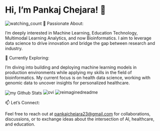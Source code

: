 # **Hi, I’m Pankaj Chejara! 👋**
<img src="https://komarev.com/ghpvc/?username=pankajchejara23&color=brightgreen" alt="watching_count" />
🚀 Passionate About:

I’m deeply interested in Machine Learning, Education Technology, Multimodal Learning Analytics, and now Bioinformatics. I aim to leverage data science to drive innovation and bridge the gap between research and industry.

🌱 Currently Exploring:

I’m diving into building and deploying machine learning models in production environments while applying my skills in the field of bioinformatics. My current focus is on health data science, working with genomic data to uncover insights for personalized healthcare.

<img align="center" src="https://github-readme-stats.vercel.app/api?username=pankajchejara23&include_all_commits=true&count_private=true&show_icons=true&line_height=20&title_color=2B5BBD&icon_color=1124BB&text_color=A1A1A1&bg_color=0,000000,130F40" alt="my Github Stats"/>

<img src="https://github-readme-stats.vercel.app/api/top-langs?username=pankajchejara23&show_icons=true&locale=en&layout=compact&theme=chartreuse-dark" alt="ovi" />

<img src="https://myreadme.vercel.app/api/embed/pankajchejara23?panels=userstatistics,toprepositories,toplanguages,commitgraph" alt="reimaginedreadme" />



📫 Let’s Connect:

Feel free to reach out at pankajchejara23@gmail.com for collaborations, discussions, or to exchange ideas about the intersection of AI, healthcare, and education.
